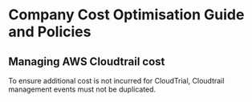 # Company Cost Optimisation Guide and Policies

## Managing AWS Cloudtrail cost
To ensure additional cost is not incurred for CloudTrial, Cloudtrail management events must not be duplicated.